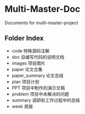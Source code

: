 # Multi-Master-Doc
Documents for multi-master-project

## Folder Index

+ code 特殊源码注解
+ doc 自编写代码的说明文档
+ images  项目图片
+ paper 论文合集
+ paper_summary 论文总结
+ plan 项目计划
+ PPT 项目中制作的演示文稿
+ problem 项目中未解决的问题
+ summary 调研和工作过程中的总结
+ week 周报


